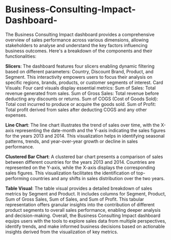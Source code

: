 # Business-Consulting-Impact-Dashboard-

The Business Consulting Impact dashboard provides a comprehensive overview of sales performance across various dimensions, allowing stakeholders to analyse and understand the key factors influencing business outcomes. Here's a breakdown of the components and their functionalities:

**Slicers**:
The dashboard features four slicers enabling dynamic filtering based on different parameters: Country, Discount Brand, Product, and Segment. This interactivity empowers users to focus their analysis on specific regions, brands, products, or customer segments of interest.
Card Visuals:
Four card visuals display essential metrics:
Sum of Sales: Total revenue generated from sales.
Sum of Gross Sales: Total revenue before deducting any discounts or returns.
Sum of COGS (Cost of Goods Sold): Total cost incurred to produce or acquire the goods sold.
Sum of Profit: Total profit derived from sales after deducting COGS and any other expenses.

**Line Chart**:
The line chart illustrates the trend of sales over time, with the X-axis representing the date-month and the Y-axis indicating the sales figures for the years 2013 and 2014. This visualization helps in identifying seasonal patterns, trends, and year-over-year growth or decline in sales performance.

**Clustered Bar Chart**:
A clustered bar chart presents a comparison of sales between different countries for the years 2013 and 2014. Countries are represented on the Y-axis, while the X-axis displays the corresponding sales figures. This visualization facilitates the identification of top-performing countries and any shifts in sales distribution over the two years.

**Table Visual**:
The table visual provides a detailed breakdown of sales metrics by Segment and Product. It includes columns for Segment, Product, Sum of Gross Sales, Sum of Sales, and Sum of Profit. This tabular representation offers granular insights into the contribution of different product segments to overall sales performance, enabling deeper analysis and decision-making.
Overall, the Business Consulting Impact dashboard equips users with the tools to explore sales data from multiple perspectives, identify trends, and make informed business decisions based on actionable insights derived from the visualization of key metrics.
